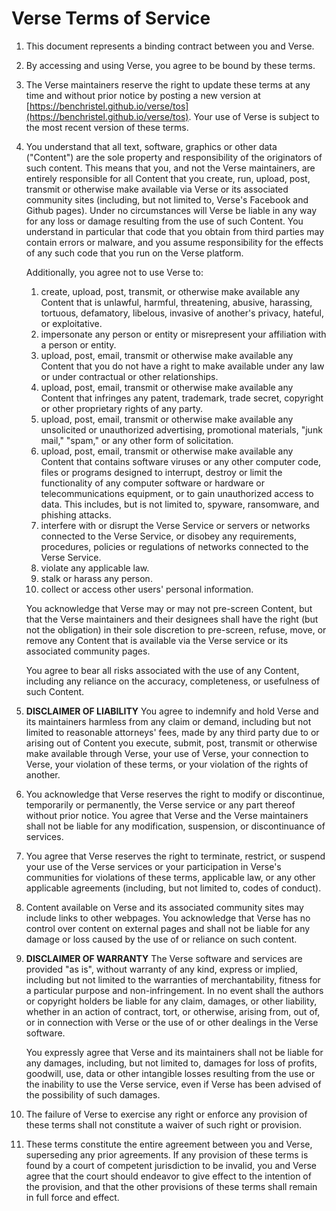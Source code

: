 # Verse Terms of Service

1. This document represents a binding contract between you
   and Verse.

2. By accessing and using Verse, you agree to be bound by
   these terms.

3. The Verse maintainers reserve the right to update these
   terms at any time and without prior notice by posting
   a new version at
   [https://benchristel.github.io/verse/tos](https://benchristel.github.io/verse/tos).
   Your use of Verse is subject to the most recent version
   of these terms.

4. You understand that all text, software, graphics or other
   data ("Content") are the sole property and responsibility
   of the originators of such content.
   This means that you, and not the Verse
   maintainers, are entirely responsible for all Content
   that you create, run, upload, post, transmit or
   otherwise make available via Verse or its
   associated community sites (including, but not limited
   to, Verse's Facebook and Github pages). Under no
   circumstances will Verse be liable in any way for any
   loss or damage resulting from the use of such Content.
   You understand in particular that code that you obtain
   from third parties may contain errors or malware, and you
   assume responsibility for the effects of any such code
   that you run on the Verse platform.

   Additionally, you agree not to use Verse to:

   1. create, upload, post, transmit, or otherwise make
      available any Content that is unlawful, harmful,
      threatening, abusive, harassing, tortuous, defamatory,
      libelous, invasive of another's privacy, hateful, or
      exploitative.
   2. impersonate any person or entity or misrepresent your
      affiliation with a person or entity.
   3. upload, post, email, transmit or otherwise make
      available any Content that you do not have a right to
      make available under any law or under contractual or
      other relationships.
   4. upload, post, email, transmit or otherwise make
      available any Content that infringes any patent,
      trademark, trade secret, copyright or other
      proprietary rights of any party.
   5. upload, post, email, transmit or otherwise make
      available any unsolicited or unauthorized advertising,
      promotional materials, "junk mail," "spam," or any
      other form of solicitation.
   6. upload, post, email, transmit or otherwise make
      available any Content that contains software viruses
      or any other computer code, files or programs designed
      to interrupt, destroy or limit the functionality of
      any computer software or hardware or
      telecommunications equipment, or to gain unauthorized
      access to data. This includes, but is not limited to,
      spyware, ransomware, and phishing attacks.
   7. interfere with or disrupt the Verse Service or servers
      or networks connected to the Verse Service, or disobey
      any requirements, procedures, policies or regulations
      of networks connected to the Verse Service.
   8. violate any applicable law.
   9. stalk or harass any person.
   10. collect or access other users' personal information.

   You acknowledge that Verse may or may not pre-screen
   Content, but that the Verse maintainers and their
   designees shall have the right (but not the obligation)
   in their sole discretion to pre-screen, refuse, move, or
   remove any Content that is available via the Verse
   service or its associated community pages.

   You agree to bear all risks associated with the use of
   any Content, including any reliance on the accuracy,
   completeness, or usefulness of such Content.

5. **DISCLAIMER OF LIABILITY**
   You agree to indemnify and hold Verse and its maintainers
   harmless from any claim or demand, including but not
   limited to reasonable attorneys' fees, made by any third
   party due to or arising out of Content you execute,
   submit, post, transmit or otherwise make available
   through Verse, your use of Verse, your connection to
   Verse, your violation of these terms, or your violation
   of the rights of another.

6. You acknowledge that Verse reserves the right to modify
   or discontinue, temporarily or permanently, the Verse
   service or any part thereof without prior notice. You
   agree that Verse and the Verse maintainers shall not be
   liable for any modification, suspension, or
   discontinuance of services.

7. You agree that Verse reserves the right to terminate,
   restrict, or suspend your use of the Verse services or
   your participation in Verse's communities for violations
   of these terms, applicable law, or any other applicable
   agreements (including, but not limited to, codes of
   conduct).

8. Content available on Verse and its associated community
   sites may include links to other webpages. You
   acknowledge that Verse has no control over content on
   external pages and shall not be liable for any damage
   or loss caused by the use of or reliance on such content.

9. **DISCLAIMER OF WARRANTY**
   The Verse software and services are provided "as is",
   without warranty of any kind, express or implied,
   including but not limited to the warranties of
   merchantability, fitness for a particular purpose and
   non-infringement. In no event shall the authors or
   copyright holders be liable for any claim, damages, or
   other liability, whether in an action of contract, tort,
   or otherwise, arising from, out of, or in connection with
   Verse or the use of or other dealings in the Verse
   software.

   You expressly agree that Verse and its maintainers shall
   not be liable for any damages, including, but not limited
   to, damages for loss of profits, goodwill, use, data or
   other intangible losses resulting from the use or the
   inability to use the Verse service, even if Verse has
   been advised of the possibility of such damages.

10. The failure of Verse to exercise any right or enforce
   any provision of these terms shall not constitute a
   waiver of such right or provision.

11. These terms constitute the entire agreement between you
   and Verse, superseding any prior agreements. If any
   provision of these terms is found by a court of competent
   jurisdiction to be invalid, you and Verse agree that the
   court should endeavor to give effect to the intention of
   the provision, and that the other provisions of these
   terms shall remain in full force and effect.
